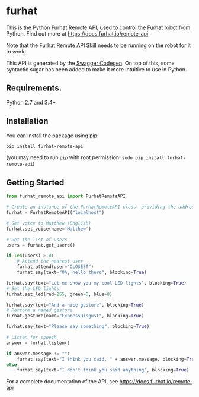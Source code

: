 # furhat
This is the Python Furhat Remote API, used to control the Furhat robot from Python. Find out more at https://docs.furhat.io/remote-api.

Note that the Furhat Remote API Skill needs to be running on the robot for it to work.

This API is generated by the [Swagger Codegen](https://github.com/swagger-api/swagger-codegen).
On top of this, some syntactic sugar has been added to make it more intuitive to use in Python.

## Requirements.

Python 2.7 and 3.4+

## Installation

You can install the package using pip:

```sh
pip install furhat-remote-api
```
(you may need to run `pip` with root permission: `sudo pip install furhat-remote-api`)

## Getting Started

```python
from furhat_remote_api import FurhatRemoteAPI

# Create an instance of the FurhatRemoteAPI class, providing the address of the robot or the SDK running the virtual robot
furhat = FurhatRemoteAPI("localhost")

# Set voice to Matthew (English)
furhat.set_voice(name='Matthew')

# Get the list of users
users = furhat.get_users()

if len(users) > 0:
    # Attend the nearest user
    furhat.attend(user="CLOSEST")
    furhat.say(text="Oh, hello there", blocking=True)

furhat.say(text="Let me show you my cool LED lights", blocking=True)
# Set the LED lights
furhat.set_led(red=255, green=0, blue=0)

furhat.say(text="And a nice gesture", blocking=True)
# Perform a named gesture
furhat.gesture(name="ExpressDisgust", blocking=True)

furhat.say(text="Please say something", blocking=True)

# Listen for speech
answer = furhat.listen()

if answer.message != "":
    furhat.say(text="I think you said, " + answer.message, blocking=True)
else:
    furhat.say(text="I don't think you said anything", blocking=True)
```

For a complete documentation of the API, see https://docs.furhat.io/remote-api

